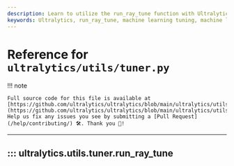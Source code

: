```yaml
---
description: Learn to utilize the run_ray_tune function with Ultralytics. Make your machine learning tuning process easier and more efficient.
keywords: Ultralytics, run_ray_tune, machine learning tuning, machine learning efficiency
---
```


# Reference for `ultralytics/utils/tuner.py`

!!! note

    Full source code for this file is available at [https://github.com/ultralytics/ultralytics/blob/main/ultralytics/utils/tuner.py](https://github.com/ultralytics/ultralytics/blob/main/ultralytics/utils/tuner.py). Help us fix any issues you see by submitting a [Pull Request](/help/contributing/) 🛠️. Thank you 🙏!

---
## ::: ultralytics.utils.tuner.run_ray_tune
<br><br>
